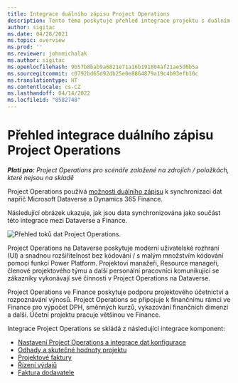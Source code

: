 ```yaml
---
title: Integrace duálního zápisu Project Operations
description: Tento téma poskytuje přehled integrace projektu s duálním zápisem Project Operations.
author: sigitac
ms.date: 04/28/2021
ms.topic: overview
ms.prod: ''
ms.reviewer: johnmichalak
ms.author: sigitac
ms.openlocfilehash: 9b57b8bab9a6821e71a16b191804af21ae5d0b5a
ms.sourcegitcommit: c0792bd65d92db25e0e8864879a19c4b93efb10c
ms.translationtype: HT
ms.contentlocale: cs-CZ
ms.lasthandoff: 04/14/2022
ms.locfileid: "8582748"
---
```

# <a name="project-operations-dual-write-integration-overview"></a>Přehled integrace duálního zápisu Project Operations

_**Platí pro:** Project Operations pro scénáře založené na zdrojích / položkách, které nejsou na skladě_

Project Operations používá [možnosti duálního zápisu](/dynamics365/fin-ops-core/dev-itpro/data-entities/dual-write/dual-write-home-page) k synchronizaci dat napříč Microsoft Dataverse a Dynamics 365 Finance.

Následující obrázek ukazuje, jak jsou data synchronizována jako součást této integrace mezi Dataverse a Finance.

![Přehled toků dat Project Operations.](./media/ProjectOperationsFlows.jpg)

Project Operations na Dataverse poskytuje moderní uživatelské rozhraní (UI) a snadnou rozšiřitelnost bez kódování / s malým množstvím kódování pomocí funkcí Power Platform. Projektoví manažeři, Resource manageři, členové projektového týmu a další personální pracovníci komunikující se zákazníky vykonávají své činnosti v Project Operations na Dataverse.

Project Operations ve Finance poskytuje podporu projektového účetnictví a rozpoznávání výnosů. Project Operations se připojuje k finančnímu rámci ve Finance pro výpočet DPH, směnných kurzů, vykazování finančních dimenzí a další. Účetní projektu pracuje většinou ve Finance.

Integrace Project Operations se skládá z následující integrace komponent:


- [Nastavení Project Operations a integrace dat konfigurace](resource-dual-write-setup-integration.md) 
- [Odhady a skutečné hodnoty projektu](resource-dual-write-estimates-actuals.md)
- [Projektové faktury](resource-dual-write-project-invoice.md)
- [Řízení výdajů](resource-dual-write-expense.md)
- [Faktura dodavatele](resource-dual-write-vendor-invoice.md)
